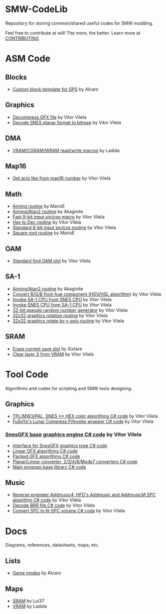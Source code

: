 # SMW-CodeLib
Repository for storing common/shared useful codes for SMW modding.

Feel free to contribute at will! The more, the better. Learn more at [CONTRIBUTING](CONTRIBUTING.md)

# ASM Code

## Blocks
- [Custom block template for GPS](asm/blocks/template.asm) by Alcaro

## Graphics
- [Decompress GFX file](asm/gfx/decomp.asm) by Vitor Vilela
- [Decode SNES planar format to bitmap](asm/gfx/snes_graphics.asm) by Vitor Vilela

## DMA
- [VRAM/CGRAM/WRAM read/write macros](asm/dma/macros.asm) by Ladida

## Map16

- [Get acts like from map16 number](asm/map16/get_act_like.asm) by Vitor Vilela

## Math

- [Aiming routine](asm/math/aiming.asm) by MarioE
- [Aiming/Atan2 routine](asm/math/atan2.asm) by Akaginite
- [Fast 9-bit input sin/cos macro](asm/math/fast_sincos.asm) by Vitor Vilela
- [Hex to Dec routine](asm/math/hex_to_dec.asm) by Vitor Vilela
- [Standard 8-bit input sin/cos routine](asm/math/sincos.asm) by Vitor Vilela
- [Square root routine](asm/math/sqrt.asm) by MarioE

## OAM

- [Standard find OAM slot](asm/oam/find_oam.asm) by Vitor Vilela

## SA-1
- [Aiming/Atan2 routine](asm/sa1/atan2.asm) by Akaginite
- [Convert R/G/B from hue component (HSV/HSL algorithm)](asm/sa1/color.asm) by Vitor Vilela
- [Invoke SA-1 CPU from SNES CPU](asm/sa1/invoke_sa1.asm) by Vitor Vilela
- [Invoke SNES CPU from SA-1 CPU](asm/sa1/invoke_snes.asm) by Vitor Vilela
- [32-bit pseudo random number generator](asm/sa1/random.asm) by Vitor Vilela
- [32x32 graphics rotation routine](asm/sa1/rotate.asm) by Vitor Vilela
- [32x32 graphics rotate by y-axis routine](asm/sa1/rotate_yaxis.asm) by Vitor Vilela

## SRAM
- [Erase current save slot](asm/sram/erase.asm) by Sixtare
- [Clear layer 3 from VRAM](asm/vram/clear_layer3.asm) by Vitor Vilela

# Tool Code
Algorithms and codes for scripting and SMW tools designing.

## Graphics
- [TPL/MW3/PAL, SNES <-> HEX color algorithms C# code](cs/gfx/Color.cs) by Vitor Vilela
- [FuSoYa's Lunar Compress P/Invoke wrapper C# code](cs/gfx/LC.cs) by Vitor Vilela

### [SnesGFX base graphics engine C# code](cs/gfx/snesgfx) by Vitor Vilela
- [Interface for SnesGFX graphics type C# code](cs/gfx/snesgfx/IBitformat.cs)
- [Linear GFX algorithms C# code](cs/gfx/snesgfx/Linear.cs)
- [Packed GFX algorithms C# code](cs/gfx/snesgfx/Packed.cs)
- [Planar/Linear converter, 2/3/4/8/Mode7 converters C# code](cs/gfx/snesgfx/SNES.cs)
- [Main program base library C# code](cs/gfx/snesgfx/SnesGFX.cs)

## Music
- [Reverse engineer Addmusic4, HFD's Addmusic and AddmusicM SPC algorithm C# code](cs/music/AntiSPC.cs) by Vitor Vilela
- [Decode BRR file C# code](cs/music/BRR.cs) by Vitor Vilela
- [Convert SPC to N-SPC volume C# code](cs/music/VolumeCalc.cs) by Vitor Vilela

# Docs
Diagrams, references, datasheets, maps, etc.

## Lists
 - [Game modes](docs/GM.md) by Alcaro

## Maps
- [SRAM](docs/SRAM.md) by Lui37
- [VRAM](docs/VRAM.md) by Ladida
